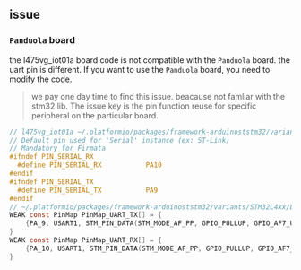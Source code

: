 ## issue

### `Panduola` board

the l475vg_iot01a board code is not compatible with the `Panduola` board. the uart pin is different. If you want to use the `Panduola` board, you need to modify the code.

> we pay one day time to find this issue. beacause not famliar with the stm32 lib. The issue key is the pin function reuse for specific peripheral on the particular board.  

```c
// l475vg_iot01a ~/.platformio/packages/framework-arduinoststm32/variants/STM32L4xx/L475V(C-E-G)T_L476V(C-E-G)T_L486VGT/variant_B_L475E_IOT01A.h
// Default pin used for 'Serial' instance (ex: ST-Link)
// Mandatory for Firmata
#ifndef PIN_SERIAL_RX
  #define PIN_SERIAL_RX           PA10
#endif
#ifndef PIN_SERIAL_TX
  #define PIN_SERIAL_TX           PA9
#endif
// ~/.platformio/packages/framework-arduinoststm32/variants/STM32L4xx/L475V(C-E-G)T_L476V(C-E-G)T_L486VGT/PeripheralPins_B_L475E_IOT01A.c
WEAK const PinMap PinMap_UART_TX[] = {
    {PA_9, USART1, STM_PIN_DATA(STM_MODE_AF_PP, GPIO_PULLUP, GPIO_AF7_USART1)}, // USB_OTG_FS_VBUS
}
WEAK const PinMap PinMap_UART_RX[] = {
    {PA_10, USART1, STM_PIN_DATA(STM_MODE_AF_PP, GPIO_PULLUP, GPIO_AF7_USART1)}, // USB_OTG_FS_ID
}
```

